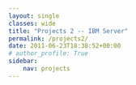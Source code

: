 ```yaml
---
layout: single
classes: wide
title: "Projects 2 -- IBM Server"
permalink: /projects2/
date: 2011-06-23T18:38:52+00:00
# author_profile: True
sidebar:
    nav: projects
---
```


